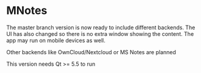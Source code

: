 # MNotes

The master branch version is now ready to include different backends.
The UI has also changed so there is no extra window showing the content.
The app may run on mobile devices as well.

Other backends like OwnCloud/Nextcloud or MS Notes are planned

This version needs Qt >= 5.5 to run

 
